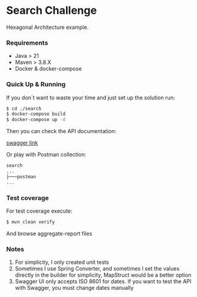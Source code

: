 # Search Challenge

Hexagonal Architecture example.

### Requirements

- Java > 21
- Maven > 3.8.X
- Docker & docker-compose

### Quick Up & Running

If you don´t want to waste your time and just set up the solution run:

```bash
$ cd ./search
$ docker-compose build
$ docker-compose up -d
```
Then you can check the API documentation:

[swagger link](http://localhost:8080/swagger-ui/index.html)

Or play with Postman collection:

```bash
search
...
├───postman
...
```

### Test coverage

For test coverage execute:

```bash
$ mvn clean verify
```

And browse aggregate-report files

### Notes

1. For simplicity, I only created unit tests
2. Sometimes I use Spring Converter, and sometimes I set the values directly in the builder for simplicity, MapStruct would be a better option
3. Swagger UI only accepts ISO 8601 for dates. If you want to test the API with Swagger, you must change dates manually
